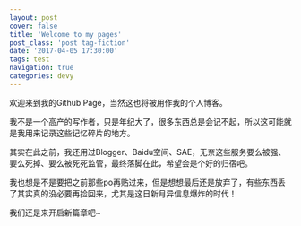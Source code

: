 ```yaml
---
layout: post
cover: false
title: 'Welcome to my pages'
post_class: 'post tag-fiction'
date: '2017-04-05 17:30:00'
tags: test
navigation: true
categories: devy
---
```


欢迎来到我的Github Page，当然这也将被用作我的个人博客。

我不是一个高产的写作者，只是年纪大了，很多东西总是会记不起，所以这可能就是我用来记录这些记忆碎片的地方。

其实在此之前，我还用过Blogger、Baidu空间、SAE，无奈这些服务要么被强、要么死掉、要么被死死监管，最终落脚在此，希望会是个好的归宿吧。

我也想是不是要把之前那些po再贴过来，但是想想最后还是放弃了，有些东西丢了其实真的没必要再捡回来，尤其是这日新月异信息爆炸的时代！

我们还是来开启新篇章吧~